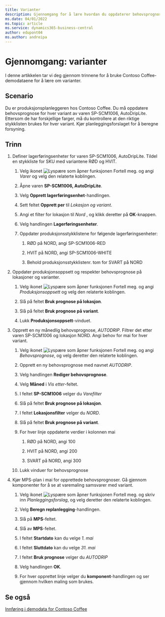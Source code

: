 ```yaml
---
title: Varianter
description: Gjennomgang for å lære hvordan du oppdaterer behovsprognose for hver variant av et produkt i Business Central.
ms.date: 04/01/2022
ms.topic: article
ms.service: dynamics365-business-central
author: edupont04
ms.author: andreipa
---
```


# Gjennomgang: varianter

I denne artikkelen tar vi deg gjennom trinnene for å bruke Contoso Coffee-demodataene for å lære om varianter.

## Scenario

Du er produksjonsplanleggeren hos Contoso Coffee. Du må oppdatere behovsprognose for hver variant av varen SP-SCM1006, AutoDripLite. Ettersom de har forskjellige farger, må du kontrollere at den riktige stykklisten brukes for hver variant. Kjør planleggingsforslaget for å beregne forsyning.  

## Trinn

1. Definer lagerføringsenheter for varen SP-SCM1006, AutoDripLite. Tildel en stykkliste for SKU med variantene RØD og HVIT.

    1. Velg ikonet ![Lyspære som åpner funksjonen Fortell meg.](../../media/ui-search/search_small.png "Fortell hva du vil gjøre") og angi *Varer* og velg den relaterte koblingen.  

    2. Åpne varen **SP-SCM1006, AutoDripLite**.

    3. Velg **Opprett lagerføringsenhet**-handlingen.  

    4. Sett feltet **Opprett per** til *Lokasjon og variant*.

    5. Angi et filter for lokasjon til *Nord* , og klikk deretter på **OK**-knappen.

    6. Velg handlingen **Lagerføringsenheter**.  

    7. Oppdater produksjonsstykklistene for følgende lagerføringsenheter:

        1. RØD på NORD, angi SP-SCM1006-RED  

        2. HVIT på NORD, angi SP-SCM1006-WHITE  

        3. Behold produksjonsstykklistenr. tom for SVART på NORD  

2. Oppdater produksjonsoppsett og respekter behovsprognose på lokasjoner og varianter.  

    1. Velg ikonet ![Lyspære som åpner funksjonen Fortell meg.](../../media/ui-search/search_small.png "Fortell hva du vil gjøre") og angi *Produksjonsoppsett* og velg den relaterte koblingen.  

    2. Slå på feltet **Bruk prognose på lokasjon**.

    3. Slå på feltet **Bruk prognose på variant**.

    4. Lukk **Produksjonsoppsett**-vinduet.

3. Opprett en ny månedlig behovsprognose, *AUTODRIP*. Filtrer det etter varen SP-SCM1006 og lokasjon NORD. Angi behov for mai for hver variant. 

    1. Velg ikonet ![Lyspære som åpner funksjonen Fortell meg.](../../media/ui-search/search_small.png "Fortell hva du vil gjøre") og angi *Behovsprognose*, og velg deretter den relaterte koblingen.

    2. Opprett en ny behovsprognose med navnet *AUTODRIP*.

    3. Velg handlingen **Rediger behovsprognose**.

    4. Velg **Måned** i *Vis etter*-feltet.

    5. I feltet **SP-SCM1006** velger du *Varefilter*

    6. Slå på feltet **Bruk prognose på lokasjon**.

    7. I feltet **Lokasjonsfilter** velger du *NORD*.

    8. Slå på feltet **Bruk prognose på variant**.

    9. For hver linje oppdaterte verdier i kolonnen mai

        1. RØD på NORD, angi 100

        2. HVIT på NORD, angi 200

        3. SVART på NORD, angi 300

    10. Lukk vinduer for behovsprognose

4. Kjør MPS-plan i mai for opprettede behovsprognoser. Gå gjennom komponenter for å se at varemaling samsvarer med variant.

    1. Velg ikonet ![Lyspære som åpner funksjonen Fortell meg.](../../media/ui-search/search_small.png "Fortell hva du vil gjøre") og skriv inn *Planleggingsforslag*, og velg deretter den relaterte koblingen.

    2. Velg **Beregn replanlegging**-handlingen.

    3. Slå på **MPS**-feltet.

    4. Slå av **MPS**-feltet.

    5. I feltet **Startdato** kan du velge *1. mai*

    6. I feltet **Sluttdato** kan du velge *31. mai*

    7. I feltet **Bruk prognose** velger du *AUTODRIP*

    8. Velg handlingen **OK**.

    9. For hver opprettet linje velger du **komponent**-handlingen og ser gjennom hvilken maling som brukes.  

## Se også

[Innføring i demodata for Contoso Coffee](../contoso-coffee-intro.md)  
